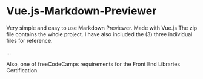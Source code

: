 # Vue.js-Markdown-Previewer
Very simple and easy to use Markdown Previewer. Made with Vue.js The zip file contains the whole project. I have also included the (3) three individual files for reference.  

...

Also, one of freeCodeCamps requirements for the Front End Libraries Certification.
